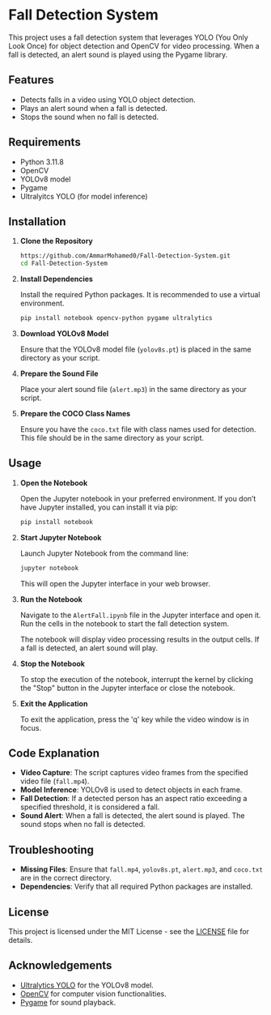 # Fall Detection System

This project uses a fall detection system that leverages YOLO (You Only Look Once) for object detection and OpenCV for video processing. When a fall is detected, an alert sound is played using the Pygame library.

## Features

- Detects falls in a video using YOLO object detection.
- Plays an alert sound when a fall is detected.
- Stops the sound when no fall is detected.

## Requirements

- Python 3.11.8
- OpenCV
- YOLOv8 model
- Pygame
- Ultralyitcs YOLO (for model inference)

## Installation

1. **Clone the Repository**

    ```bash
    https://github.com/AmmarMohamed0/Fall-Detection-System.git
    cd Fall-Detection-System
    ```

2. **Install Dependencies**

    Install the required Python packages. It is recommended to use a virtual environment.

    ```bash
    pip install notebook opencv-python pygame ultralytics
    ```

3. **Download YOLOv8 Model**

    Ensure that the YOLOv8 model file (`yolov8s.pt`) is placed in the same directory as your script. 

4. **Prepare the Sound File**

    Place your alert sound file (`alert.mp3`) in the same directory as your script.

5. **Prepare the COCO Class Names**

    Ensure you have the `coco.txt` file with class names used for detection. This file should be in the same directory as your script.

## Usage

1. **Open the Notebook**

    Open the Jupyter notebook in your preferred environment. If you don’t have Jupyter installed, you can install it via pip:

    ```bash
    pip install notebook
    ```

2. **Start Jupyter Notebook**

    Launch Jupyter Notebook from the command line:

    ```bash
    jupyter notebook
    ```

    This will open the Jupyter interface in your web browser.

3. **Run the Notebook**

    Navigate to the `AlertFall.ipynb` file in the Jupyter interface and open it. Run the cells in the notebook to start the fall detection system.

    The notebook will display video processing results in the output cells. If a fall is detected, an alert sound will play.

4. **Stop the Notebook**

    To stop the execution of the notebook, interrupt the kernel by clicking the "Stop" button in the Jupyter interface or close the notebook.

2. **Exit the Application**

    To exit the application, press the 'q' key while the video window is in focus.

## Code Explanation

- **Video Capture**: The script captures video frames from the specified video file (`fall.mp4`).
- **Model Inference**: YOLOv8 is used to detect objects in each frame.
- **Fall Detection**: If a detected person has an aspect ratio exceeding a specified threshold, it is considered a fall.
- **Sound Alert**: When a fall is detected, the alert sound is played. The sound stops when no fall is detected.

## Troubleshooting

- **Missing Files**: Ensure that `fall.mp4`, `yolov8s.pt`, `alert.mp3`, and `coco.txt` are in the correct directory.
- **Dependencies**: Verify that all required Python packages are installed.

## License

This project is licensed under the MIT License - see the [LICENSE](LICENSE) file for details.

## Acknowledgements

- [Ultralytics YOLO](https://github.com/ultralytics/yolov5) for the YOLOv8 model.
- [OpenCV](https://opencv.org/) for computer vision functionalities.
- [Pygame](https://www.pygame.org/) for sound playback.
